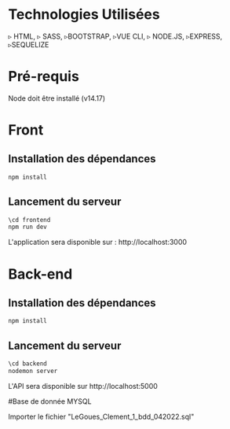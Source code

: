 # Technologies Utilisées
▹ HTML, ▹ SASS, ▹BOOTSTRAP, ▹VUE CLI, ▹ NODE.JS, ▹EXPRESS, ▹SEQUELIZE
# Pré-requis

Node doit être installé (v14.17)

# Front

## Installation des dépendances

```sh
npm install
```

## Lancement du serveur

```sh
\cd frontend
npm run dev
```

L'application sera disponible sur : http://localhost:3000


# Back-end

## Installation des dépendances

```sh
npm install
```

## Lancement du serveur

```sh
\cd backend
nodemon server
```

L'API sera disponible sur http://localhost:5000

#Base de donnée MYSQL

Importer le fichier "LeGoues_Clement_1_bdd_042022.sql"